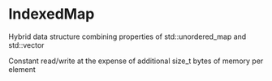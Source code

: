 # IndexedMap
Hybrid data structure combining properties of std::unordered_map and std::vector

Constant read/write at the expense of additional size_t bytes of memory per element
